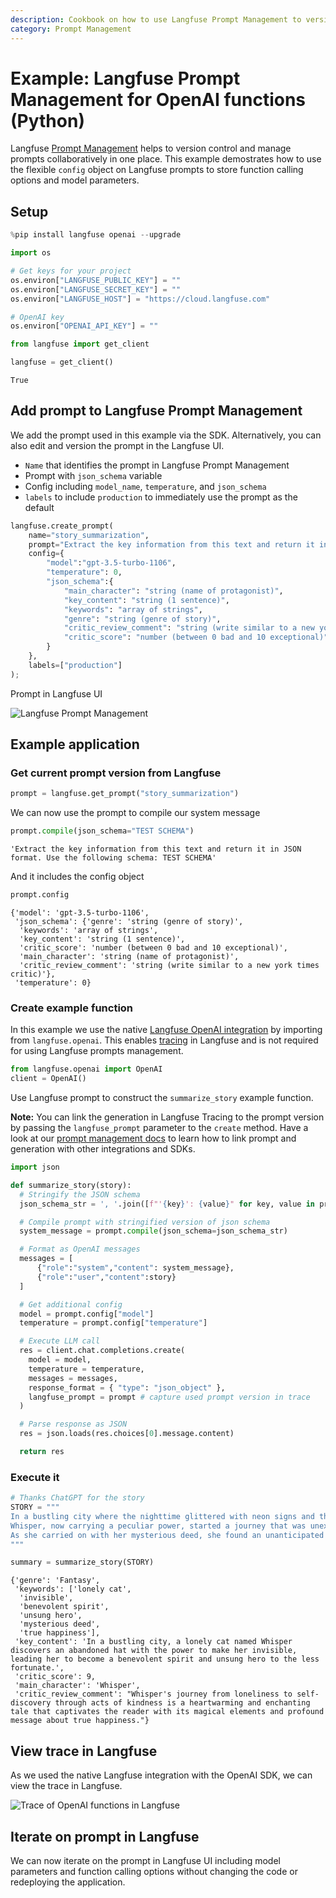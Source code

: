```yaml
---
description: Cookbook on how to use Langfuse Prompt Management to version control prompts collaboratively when using OpenAI functions.
category: Prompt Management
---
```


# Example: Langfuse Prompt Management for OpenAI functions (Python)

Langfuse [Prompt Management](https://langfuse.com/docs/prompts) helps to version control and manage prompts collaboratively in one place. This example demostrates how to use the flexible `config` object on Langfuse prompts to store function calling options and model parameters.

## Setup


```python
%pip install langfuse openai --upgrade
```


```python
import os

# Get keys for your project
os.environ["LANGFUSE_PUBLIC_KEY"] = ""
os.environ["LANGFUSE_SECRET_KEY"] = ""
os.environ["LANGFUSE_HOST"] = "https://cloud.langfuse.com"

# OpenAI key
os.environ["OPENAI_API_KEY"] = ""
```


```python
from langfuse import get_client

langfuse = get_client()
```




    True



## Add prompt to Langfuse Prompt Management

We add the prompt used in this example via the SDK. Alternatively, you can also edit and version the prompt in the Langfuse UI.

- `Name` that identifies the prompt in Langfuse Prompt Management
- Prompt with `json_schema` variable
- Config including `model_name`, `temperature`, and `json_schema`
- `labels` to include `production` to immediately use the prompt as the default


```python
langfuse.create_prompt(
    name="story_summarization",
    prompt="Extract the key information from this text and return it in JSON format. Use the following schema: {{json_schema}}",
    config={
        "model":"gpt-3.5-turbo-1106",
        "temperature": 0,
        "json_schema":{
            "main_character": "string (name of protagonist)",
            "key_content": "string (1 sentence)",
            "keywords": "array of strings",
            "genre": "string (genre of story)",
            "critic_review_comment": "string (write similar to a new york times critic)",
            "critic_score": "number (between 0 bad and 10 exceptional)"
        }
    },
    labels=["production"]
);
```

Prompt in Langfuse UI

![Langfuse Prompt Management](https://langfuse.com/images/docs/prompt-management-with-config-for-openai-functions.png)

## Example application

### Get current prompt version from Langfuse


```python
prompt = langfuse.get_prompt("story_summarization")
```

We can now use the prompt to compile our system message


```python
prompt.compile(json_schema="TEST SCHEMA")
```




    'Extract the key information from this text and return it in JSON format. Use the following schema: TEST SCHEMA'



And it includes the config object

```python
prompt.config
```

```
{'model': 'gpt-3.5-turbo-1106',
 'json_schema': {'genre': 'string (genre of story)',
  'keywords': 'array of strings',
  'key_content': 'string (1 sentence)',
  'critic_score': 'number (between 0 bad and 10 exceptional)',
  'main_character': 'string (name of protagonist)',
  'critic_review_comment': 'string (write similar to a new york times critic)'},
 'temperature': 0}
 ```

### Create example function

In this example we use the native [Langfuse OpenAI integration](https://langfuse.com/docs/integrations/openai/get-started) by importing from `langfuse.openai`. This enables [tracing](https://langfuse.com/docs/tracing) in Langfuse and is not required for using Langfuse prompts management.


```python
from langfuse.openai import OpenAI
client = OpenAI()
```

Use Langfuse prompt to construct the `summarize_story` example function.

**Note:** You can link the generation in Langfuse Tracing to the prompt version by passing the `langfuse_prompt` parameter to the `create` method. Have a look at our [prompt management docs](https://langfuse.com/docs/prompts/get-started#link-with-langfuse-tracing-optional) to learn how to link prompt and generation with other integrations and SDKs.


```python
import json

def summarize_story(story):
  # Stringify the JSON schema
  json_schema_str = ', '.join([f"'{key}': {value}" for key, value in prompt.config["json_schema"].items()])

  # Compile prompt with stringified version of json schema
  system_message = prompt.compile(json_schema=json_schema_str)

  # Format as OpenAI messages
  messages = [
      {"role":"system","content": system_message},
      {"role":"user","content":story}
  ]

  # Get additional config
  model = prompt.config["model"]
  temperature = prompt.config["temperature"]

  # Execute LLM call
  res = client.chat.completions.create(
    model = model,
    temperature = temperature,
    messages = messages,
    response_format = { "type": "json_object" },
    langfuse_prompt = prompt # capture used prompt version in trace
  )

  # Parse response as JSON
  res = json.loads(res.choices[0].message.content)

  return res
```

### Execute it


```python
# Thanks ChatGPT for the story
STORY = """
In a bustling city where the nighttime glittered with neon signs and the rush never calmed, lived a lonely cat named Whisper. Amidst the ceaseless clatter, Whisper discovered an abandoned hat one day. To her enigmatic surprise, this was no ordinary accessory; it had the unusual power to make her invisible to any onlooker.
Whisper, now carrying a peculiar power, started a journey that was unexpected. She became a benevolent spirit to the less fortunate, the homeless people who equally shared the cold nights with her. Nights that were once barren turned miraculous as warm meals mysteriously appeared to those who needed them most. No one could see her, yet her actions spoke volumes, turning her into an unsung hero in the hidden corners of the city.
As she carried on with her mysterious deed, she found an unanticipated reward. Joy started to kindle in her heart, born not from the invisibility, but from the result of her actions; the growing smiles on the faces of those she surreptitiously helped. Whisper might have remained unnoticed to the world, but amidst her secret kindness, she discovered her true happiness.
"""
```


```python
summary = summarize_story(STORY)
```

```
{'genre': 'Fantasy',
 'keywords': ['lonely cat',
  'invisible',
  'benevolent spirit',
  'unsung hero',
  'mysterious deed',
  'true happiness'],
 'key_content': 'In a bustling city, a lonely cat named Whisper discovers an abandoned hat with the power to make her invisible, leading her to become a benevolent spirit and unsung hero to the less fortunate.',
 'critic_score': 9,
 'main_character': 'Whisper',
 'critic_review_comment': "Whisper's journey from loneliness to self-discovery through acts of kindness is a heartwarming and enchanting tale that captivates the reader with its magical elements and profound message about true happiness."}
 ```

## View trace in Langfuse

As we used the native Langfuse integration with the OpenAI SDK, we can view the trace in Langfuse.

![Trace of OpenAI functions in Langfuse](https://langfuse.com/images/docs/openai-functions-trace-with-prompt-management.png)

## Iterate on prompt in Langfuse

We can now iterate on the prompt in Langfuse UI including model parameters and function calling options without changing the code or redeploying the application.
